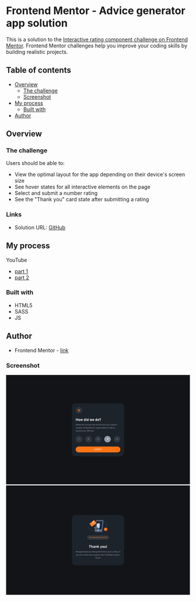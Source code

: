 # Frontend Mentor - Advice generator app solution

This is a solution to the [Interactive rating component challenge on Frontend Mentor](https://www.frontendmentor.io/challenges/interactive-rating-component-koxpeBUmI). Frontend Mentor challenges help you improve your coding skills by building realistic projects. 

## Table of contents

- [Overview](#overview)
  - [The challenge](#the-challenge)
  - [Screenshot](#screenshot)
- [My process](#my-process)
  - [Built with](#built-with)
- [Author](#author)

## Overview

### The challenge

Users should be able to:

- View the optimal layout for the app depending on their device's screen size
- See hover states for all interactive elements on the page
- Select and submit a number rating
- See the "Thank you" card state after submitting a rating

### Links

- Solution URL: [GitHub](https://github.com/sergii-moroz/Interactive-rating-component)

## My process

YouTube
- [part 1](https://youtu.be/zkmw0xgFpfg)
- [part 2](https://youtu.be/L9HElpQ82KA)

### Built with

- HTML5
- SASS
- JS

## Author

- Frontend Mentor - [link](https://www.frontendmentor.io/profile/sergii-moroz)

### Screenshot

![desktop](./desktop-1.png)
![desktop](./desktop-2.png)
